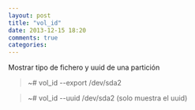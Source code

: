 ```yaml
---
layout: post
title: "vol_id"
date: 2013-12-15 18:20
comments: true
categories: 
---
```

Mostrar tipo de fichero y uuid de una partición

>~# vol_id --export /dev/sda2

>~# vol_id --uuid /dev/sda2  (solo muestra el uuid)

